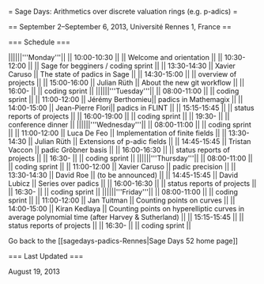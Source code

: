 = Sage Days: Arithmetics over discrete valuation rings (e.g. p-adics) =

== September 2–September 6, 2013, Université Rennes 1, France ==

=== Schedule ===

||||||'''Monday'''||
|| 10:00-10:30 ||                  || Welcome and orientation            ||
|| 10:30-12:00 ||                  || Sage for begginers / coding sprint ||
|| 13:30-14:30 || Xavier Caruso    || The state of padics in Sage       ||
|| 14:30-15:00 ||                  || overview of projects               ||
|| 15:00-16:00 || Julian Rüth      || About the new git workflow         ||
|| 16:00-      ||                  || coding sprint                      ||
||||||'''Tuesday'''||
|| 08:00-11:00 ||                  || coding sprint                      ||
|| 11:00-12:00 || Jérémy Berthomieu|| padics in Mathemagix               ||
|| 14:00-15:00 || Jean-Pierre Flori|| padics in FLINT                    ||
|| 15:15-15:45 ||                  || status reports of projects         ||
|| 16:00-19:00 ||                  || coding sprint                      ||
|| 19:30-      ||                  || conference dinner                  ||
||||||'''Wednesday'''||
|| 08:00-11:00 ||                  || coding sprint                      ||
|| 11:00-12:00 || Luca De Feo      || Implementation of finite fields    ||
|| 13:30-14:30 || Julian Rüth      || Extensions of p-adic fields        ||
|| 14:45-15:45 || Tristan Vaccon   || padic Gröbner basis                ||
|| 16:00-16:30 ||                  || status reports of projects         ||
|| 16:30-      ||                  || coding sprint                      ||
||||||'''Thursday'''||
|| 08:00-11:00 ||                  || coding sprint                      ||
|| 11:00-12:00 || Xavier Caruso    || padic precision                    ||
|| 13:30-14:30 || David Roe        || (to be announced)                  ||
|| 14:45-15:45 || David Lubicz     || Series over padics                 ||
|| 16:00-16:30 ||                  || status reports of projects         ||
|| 16:30-      ||                  || coding sprint                      ||
||||||'''Friday'''||
|| 08:00-11:00 ||                  || coding sprint                      ||
|| 11:00-12:00 || Jan Tuitman      || Counting points on curves          ||
|| 14:00-15:00 || Kiran Kedlaya    || Counting points on hyperelliptic curves in average polynomial time (after Harvey & Sutherland) ||
|| 15:15-15:45 ||                  || status reports of projects         ||
|| 16:30-      ||                  || coding sprint                      ||

Go back to the [[sagedays-padics-Rennes|Sage Days 52 home page]]

=== Last Updated ===

August 19, 2013
